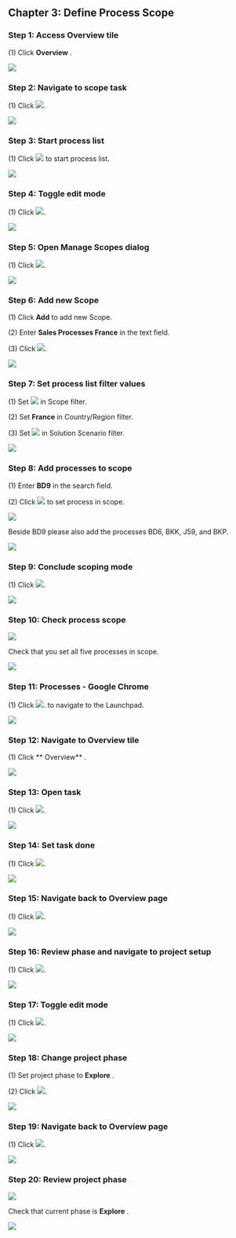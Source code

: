 ﻿## Chapter 3: Define Process Scope

### Step 1: Access Overview tile



\(1\) Click  **Overview** .

![](Markdown_files/img_0.png)



### Step 2: Navigate to scope task



\(1\) Click  ![](Markdown_files/fieldicon.png).

![](Markdown_files/img_000.png)



### Step 3: Start process list



\(1\) Click  ![](Markdown_files/fieldicon00.png) to start process list.

![](Markdown_files/img_001.png)



### Step 4: Toggle edit mode



\(1\) Click  ![](Markdown_files/fieldicon01.png).

![](Markdown_files/img_002.png)



### Step 5: Open Manage Scopes dialog



\(1\) Click  ![](Markdown_files/fieldicon02.png).

![](Markdown_files/img_003.png)



### Step 6: Add new Scope



\(1\) Click  **Add** to add new Scope.

\(2\) Enter  **Sales Processes France**  in the text field.

\(3\) Click  ![](Markdown_files/fieldicon03.png).

![](Markdown_files/img_004.png)



### Step 7: Set process list filter values



\(1\) Set ![](Markdown_files/fieldicon04.png) in Scope filter.

\(2\) Set  **France** in Country/Region filter.

\(3\) Set ![](Markdown_files/fieldicon05.png) in Solution Scenario filter.

![](Markdown_files/img_005.png)



### Step 8: Add processes to scope



\(1\) Enter  **BD9**  in the search field.

\(2\) Click  ![](Markdown_files/fieldicon06.png) to set process in scope.

![](Markdown_files/info_word.png)

Beside BD9 please also add the processes BD6, BKK, J59, and BKP.



 

![](Markdown_files/img_006.png)



### Step 9: Conclude scoping mode



\(1\) Click  ![](Markdown_files/fieldicon07.png).

![](Markdown_files/img_007.png)



### Step 10: Check process scope



![](Markdown_files/info_word00.png)

Check that you set all five processes in scope.



 

![](Markdown_files/img_008.png)



### Step 11: Processes - Google Chrome



\(1\) Click  ![](Markdown_files/fieldicon08.png). to navigate to the Launchpad.

![](Markdown_files/img_009.png)



### Step 12: Navigate to Overview tile



\(1\) Click  ** Overview** .

![](Markdown_files/img_010.png)



### Step 13: Open task



\(1\) Click  ![](Markdown_files/fieldicon09.png).

![](Markdown_files/img_011.png)



### Step 14: Set task done



\(1\) Click  ![](Markdown_files/fieldicon10.png).

![](Markdown_files/img_012.png)



### Step 15: Navigate back to Overview page



\(1\) Click  ![](Markdown_files/fieldicon11.png).

![](Markdown_files/img_013.png)



### Step 16: Review phase and navigate to project setup



\(1\) Click  ![](Markdown_files/fieldicon12.png).

![](Markdown_files/img_014.png)



### Step 17: Toggle edit mode



\(1\) Click  ![](Markdown_files/fieldicon13.png).

![](Markdown_files/img_015.png)



### Step 18: Change project phase



\(1\) Set project phase to  **Explore** .

\(2\) Click  ![](Markdown_files/fieldicon14.png).

![](Markdown_files/img_016.png)



### Step 19: Navigate back to Overview page



\(1\) Click  ![](Markdown_files/fieldicon15.png).

![](Markdown_files/img_017.png)



### Step 20: Review project phase



![](Markdown_files/info_word01.png)

Check that current phase is  **Explore** .



 

![](Markdown_files/img_018.png)




